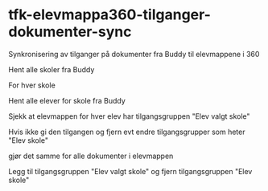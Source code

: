 # tfk-elevmappa360-tilganger-dokumenter-sync
Synkronisering av tilganger på dokumenter fra Buddy til elevmappene i 360

Hent alle skoler fra Buddy

For hver skole

Hent alle elever for skole fra Buddy

Sjekk at elevmappen for hver elev har tilgangsgruppen "Elev valgt skole"

Hvis ikke gi den tilgangen og fjern evt endre tilgangsgrupper som heter "Elev skole"

gjør det samme for alle dokumenter i elevmappen

Legg til tilgangsgruppen "Elev valgt skole" og fjern tilgangsgruppen "Elev skole"
